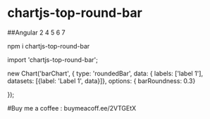 # chartjs-top-round-bar

##Angular 2 4 5 6 7

npm i chartjs-top-round-bar

import 'chartjs-top-round-bar';

new Chart('barChart', {
        type: 'roundedBar',
        data: {
          labels: ['label 1'],
          datasets: [{label: 'Label 1', data}]},
        options: { barRoundness: 0.3}
        
 });


#Buy me a coffee : buymeacoff.ee/2VTGEtX
